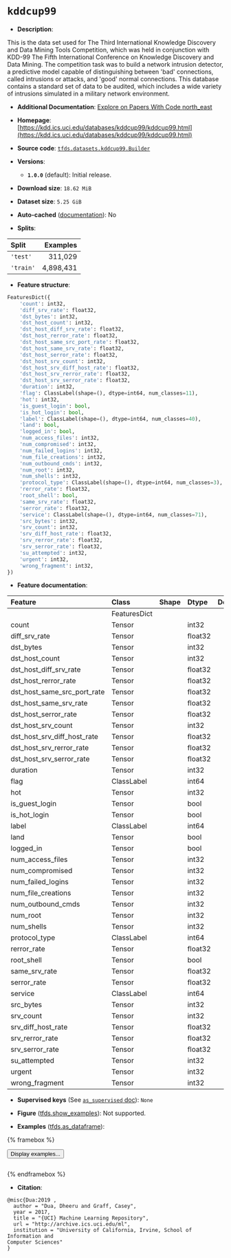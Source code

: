 <div itemscope itemtype="http://schema.org/Dataset">
  <div itemscope itemprop="includedInDataCatalog" itemtype="http://schema.org/DataCatalog">
    <meta itemprop="name" content="TensorFlow Datasets" />
  </div>
  <meta itemprop="name" content="kddcup99" />
  <meta itemprop="description" content="This is the data set used for The Third International Knowledge Discovery and&#10;Data Mining Tools Competition, which was held in conjunction with KDD-99 The&#10;Fifth International Conference on Knowledge Discovery and Data Mining. The&#10;competition task was to build a network intrusion detector, a predictive model&#10;capable of distinguishing between &#x27;bad&#x27; connections, called intrusions or&#10;attacks, and &#x27;good&#x27; normal connections. This database contains a standard set of&#10;data to be audited, which includes a wide variety of intrusions simulated in a&#10;military network environment.&#10;&#10;To use this dataset:&#10;&#10;```python&#10;import tensorflow_datasets as tfds&#10;&#10;ds = tfds.load(&#x27;kddcup99&#x27;, split=&#x27;train&#x27;)&#10;for ex in ds.take(4):&#10;  print(ex)&#10;```&#10;&#10;See [the guide](https://www.tensorflow.org/datasets/overview) for more&#10;informations on [tensorflow_datasets](https://www.tensorflow.org/datasets).&#10;&#10;" />
  <meta itemprop="url" content="https://www.tensorflow.org/datasets/catalog/kddcup99" />
  <meta itemprop="sameAs" content="https://kdd.ics.uci.edu/databases/kddcup99/kddcup99.html" />
  <meta itemprop="citation" content="@misc{Dua:2019 ,&#10;  author = &quot;Dua, Dheeru and Graff, Casey&quot;,&#10;  year = 2017,&#10;  title = &quot;{UCI} Machine Learning Repository&quot;,&#10;  url = &quot;http://archive.ics.uci.edu/ml&quot;,&#10;  institution = &quot;University of California, Irvine, School of Information and&#10;Computer Sciences&quot;&#10;}" />
</div>

# `kddcup99`


*   **Description**:

This is the data set used for The Third International Knowledge Discovery and
Data Mining Tools Competition, which was held in conjunction with KDD-99 The
Fifth International Conference on Knowledge Discovery and Data Mining. The
competition task was to build a network intrusion detector, a predictive model
capable of distinguishing between 'bad' connections, called intrusions or
attacks, and 'good' normal connections. This database contains a standard set of
data to be audited, which includes a wide variety of intrusions simulated in a
military network environment.

*   **Additional Documentation**:
    <a class="button button-with-icon" href="https://paperswithcode.com/dataset/kdd-cup-1999">
    Explore on Papers With Code
    <span class="material-icons icon-after" aria-hidden="true"> north_east
    </span> </a>

*   **Homepage**:
    [https://kdd.ics.uci.edu/databases/kddcup99/kddcup99.html](https://kdd.ics.uci.edu/databases/kddcup99/kddcup99.html)

*   **Source code**:
    [`tfds.datasets.kddcup99.Builder`](https://github.com/tensorflow/datasets/tree/master/tensorflow_datasets/datasets/kddcup99/kddcup99_dataset_builder.py)

*   **Versions**:

    *   **`1.0.0`** (default): Initial release.

*   **Download size**: `18.62 MiB`

*   **Dataset size**: `5.25 GiB`

*   **Auto-cached**
    ([documentation](https://www.tensorflow.org/datasets/performances#auto-caching)):
    No

*   **Splits**:

Split     | Examples
:-------- | --------:
`'test'`  | 311,029
`'train'` | 4,898,431

*   **Feature structure**:

```python
FeaturesDict({
    'count': int32,
    'diff_srv_rate': float32,
    'dst_bytes': int32,
    'dst_host_count': int32,
    'dst_host_diff_srv_rate': float32,
    'dst_host_rerror_rate': float32,
    'dst_host_same_src_port_rate': float32,
    'dst_host_same_srv_rate': float32,
    'dst_host_serror_rate': float32,
    'dst_host_srv_count': int32,
    'dst_host_srv_diff_host_rate': float32,
    'dst_host_srv_rerror_rate': float32,
    'dst_host_srv_serror_rate': float32,
    'duration': int32,
    'flag': ClassLabel(shape=(), dtype=int64, num_classes=11),
    'hot': int32,
    'is_guest_login': bool,
    'is_hot_login': bool,
    'label': ClassLabel(shape=(), dtype=int64, num_classes=40),
    'land': bool,
    'logged_in': bool,
    'num_access_files': int32,
    'num_compromised': int32,
    'num_failed_logins': int32,
    'num_file_creations': int32,
    'num_outbound_cmds': int32,
    'num_root': int32,
    'num_shells': int32,
    'protocol_type': ClassLabel(shape=(), dtype=int64, num_classes=3),
    'rerror_rate': float32,
    'root_shell': bool,
    'same_srv_rate': float32,
    'serror_rate': float32,
    'service': ClassLabel(shape=(), dtype=int64, num_classes=71),
    'src_bytes': int32,
    'srv_count': int32,
    'srv_diff_host_rate': float32,
    'srv_rerror_rate': float32,
    'srv_serror_rate': float32,
    'su_attempted': int32,
    'urgent': int32,
    'wrong_fragment': int32,
})
```

*   **Feature documentation**:

Feature                     | Class        | Shape | Dtype   | Description
:-------------------------- | :----------- | :---- | :------ | :----------
                            | FeaturesDict |       |         |
count                       | Tensor       |       | int32   |
diff_srv_rate               | Tensor       |       | float32 |
dst_bytes                   | Tensor       |       | int32   |
dst_host_count              | Tensor       |       | int32   |
dst_host_diff_srv_rate      | Tensor       |       | float32 |
dst_host_rerror_rate        | Tensor       |       | float32 |
dst_host_same_src_port_rate | Tensor       |       | float32 |
dst_host_same_srv_rate      | Tensor       |       | float32 |
dst_host_serror_rate        | Tensor       |       | float32 |
dst_host_srv_count          | Tensor       |       | int32   |
dst_host_srv_diff_host_rate | Tensor       |       | float32 |
dst_host_srv_rerror_rate    | Tensor       |       | float32 |
dst_host_srv_serror_rate    | Tensor       |       | float32 |
duration                    | Tensor       |       | int32   |
flag                        | ClassLabel   |       | int64   |
hot                         | Tensor       |       | int32   |
is_guest_login              | Tensor       |       | bool    |
is_hot_login                | Tensor       |       | bool    |
label                       | ClassLabel   |       | int64   |
land                        | Tensor       |       | bool    |
logged_in                   | Tensor       |       | bool    |
num_access_files            | Tensor       |       | int32   |
num_compromised             | Tensor       |       | int32   |
num_failed_logins           | Tensor       |       | int32   |
num_file_creations          | Tensor       |       | int32   |
num_outbound_cmds           | Tensor       |       | int32   |
num_root                    | Tensor       |       | int32   |
num_shells                  | Tensor       |       | int32   |
protocol_type               | ClassLabel   |       | int64   |
rerror_rate                 | Tensor       |       | float32 |
root_shell                  | Tensor       |       | bool    |
same_srv_rate               | Tensor       |       | float32 |
serror_rate                 | Tensor       |       | float32 |
service                     | ClassLabel   |       | int64   |
src_bytes                   | Tensor       |       | int32   |
srv_count                   | Tensor       |       | int32   |
srv_diff_host_rate          | Tensor       |       | float32 |
srv_rerror_rate             | Tensor       |       | float32 |
srv_serror_rate             | Tensor       |       | float32 |
su_attempted                | Tensor       |       | int32   |
urgent                      | Tensor       |       | int32   |
wrong_fragment              | Tensor       |       | int32   |

*   **Supervised keys** (See
    [`as_supervised` doc](https://www.tensorflow.org/datasets/api_docs/python/tfds/load#args)):
    `None`

*   **Figure**
    ([tfds.show_examples](https://www.tensorflow.org/datasets/api_docs/python/tfds/visualization/show_examples)):
    Not supported.

*   **Examples**
    ([tfds.as_dataframe](https://www.tensorflow.org/datasets/api_docs/python/tfds/as_dataframe)):

<!-- mdformat off(HTML should not be auto-formatted) -->

{% framebox %}

<button id="displaydataframe">Display examples...</button>
<div id="dataframecontent" style="overflow-x:auto"></div>
<script>
const url = "https://storage.googleapis.com/tfds-data/visualization/dataframe/kddcup99-1.0.0.html";
const dataButton = document.getElementById('displaydataframe');
dataButton.addEventListener('click', async () => {
  // Disable the button after clicking (dataframe loaded only once).
  dataButton.disabled = true;

  const contentPane = document.getElementById('dataframecontent');
  try {
    const response = await fetch(url);
    // Error response codes don't throw an error, so force an error to show
    // the error message.
    if (!response.ok) throw Error(response.statusText);

    const data = await response.text();
    contentPane.innerHTML = data;
  } catch (e) {
    contentPane.innerHTML =
        'Error loading examples. If the error persist, please open '
        + 'a new issue.';
  }
});
</script>

{% endframebox %}

<!-- mdformat on -->

*   **Citation**:

```
@misc{Dua:2019 ,
  author = "Dua, Dheeru and Graff, Casey",
  year = 2017,
  title = "{UCI} Machine Learning Repository",
  url = "http://archive.ics.uci.edu/ml",
  institution = "University of California, Irvine, School of Information and
Computer Sciences"
}
```

